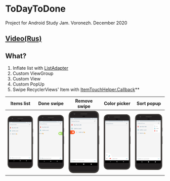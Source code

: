 # ToDayToDone
Project for Android Study Jam. Voronezh. December 2020

## [Video(Rus)](https://www.youtube.com/watch?v=m-uduajhODE&ab_channel=GDGVoronezh)

## **What?**
1. Inflate list with [ListAdapter](https://developer.android.com/reference/androidx/recyclerview/widget/ListAdapter)
2. Custom ViewGroup
3. Custom View
4. Custom PopUp
5. Swipe RecyclerViews' Item with [ItemTouchHelper.Callback](https://developer.android.com/reference/kotlin/androidx/recyclerview/widget/ItemTouchHelper.Callback)**


Items list | Done swipe | Remove swipe | Color picker | Sort popup
------------ | ------------- | ------------- | ------------- | -------------
![](art/list_fit.png) | ![](art/swipe_done.png) | ![](art/swipe_remove.png) | ![](art/picker.png) | ![](art/sort_popup.png)
